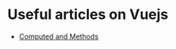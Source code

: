 # Useful articles on Vuejs
 
- [Computed and Methods](https://medium.com/notonlycss/the-difference-between-computed-and-methods-in-vue-js-9cb05c59ed98)
